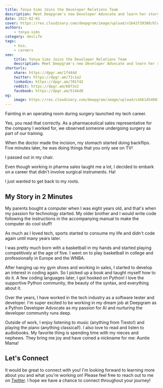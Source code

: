 ```yaml
---
title: Tonya Sims Joins the Developer Relations Team
description: Meet Deepgram's new Developer Advocate and learn her story of getting into tech.
date: 2022-02-01
cover: https://res.cloudinary.com/deepgram/image/upload/v1643739380/blog/2022/02/tonya-sims-joins-deepgram/tonya-city.jpg
authors:
    - tonya-sims
category: devlife
tags:
    - bio,
    - careers
seo:
    title: Tonya Sims Joins the Developer Relations Team
    description: Meet Deepgram's new Developer Advocate and learn her story of getting into tech.
shorturls:
    share: https://dpgr.am/1f444d
    twitter: https://dpgr.am/71c1a2
    linkedin: https://dpgr.am/701f42
    reddit: https://dpgr.am/6072e2
    facebook: https://dpgr.am/514bd8
og:
    image: https://res.cloudinary.com/deepgram/image/upload/v1661454001/blog/tonya-sims-joins-deepgram/ograph.png
---
```


Fainting in an operating room during surgery launched my tech career.

Yes, you read that correctly. As a pharmaceutical sales representative for the company I worked for, we observed someone undergoing surgery as part of our training.

When the doctor made the incision, my stomach started doing backflips. Five minutes later, he was doing things that you only see on TV!

I passed out in my chair.

Even though working in pharma sales taught me a lot, I decided to embark on a career that didn't involve surgical instruments. Ha!

I just wanted to get back to my roots.

## My Story in 2 Minutes

My parents bought a computer when I was eight years old, and that's when my passion for technology started. My older brother and I would write code following the instructions in the accompanying manual to make the computer do cool stuff!

As much as I loved tech, sports started to consume my life and didn't code again until many years later.

I was pretty much born with a basketball in my hands and started playing competitively at the age of five. I went on to play basketball in college and professionally in Europe and the WNBA.

After hanging up my gym shoes and working in sales, I started to develop an interest in coding again. So I picked up a book and taught myself how to do it. A few coding languages later, I got hooked on Python! I love the supportive Python community, the beauty of the syntax, and everything about it.

Over the years, I have worked in the tech industry as a software tester and developer. I'm super excited to be working in my dream job at Deepgram as a Python Developer Advocate as my passion for AI and nurturing the developer community runs deep.

Outside of work, I enjoy listening to music (anything from Tiesto!) and playing the piano (anything classical!). I also love to read and listen to audiobooks. My favorite thing is spending time with my nieces and nephews. They bring me joy and have coined a nickname for me: Auntie Mama!

## Let's Connect

It would be great to connect with you! I'm looking forward to learning more about you and what you're working on! Please feel free to reach out to me on [Twitter](https://twitter.com/tonyasims). I hope we have a chance to connect throughout your journey!

